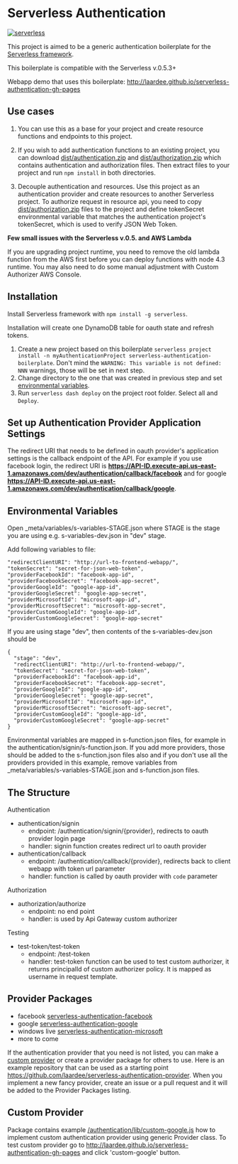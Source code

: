 # Serverless Authentication
[![serverless](http://public.serverless.com/badges/v3.svg)](http://www.serverless.com)

This project is aimed to be a generic authentication boilerplate for the [Serverless framework](http://www.serverless.com).

This boilerplate is compatible with the Serverless v.0.5.3+

Webapp demo that uses this boilerplate: http://laardee.github.io/serverless-authentication-gh-pages

## Use cases

1. You can use this as a base for your project and create resource functions and endpoints to this project.

2. If you wish to add authentication functions to an existing project, you can download [dist/authentication.zip](https://github.com/laardee/serverless-authentication-boilerplate/blob/master/dist/authentication.zip) and [dist/authorization.zip](https://github.com/laardee/serverless-authentication-boilerplate/blob/master/dist/authorization.zip) which contains authentication and authorization files. Then extract files to your project and run `npm install` in both directories.

3. Decouple authentication and resources. Use this project as an authentication provider and create resources to another Serverless project. To authorize request in resource api, you need to copy [dist/authorization.zip](https://github.com/laardee/serverless-authentication-boilerplate/blob/master/dist/authorization.zip) files to the project and define tokenSecret environmental variable that matches the authentication project's tokenSecret, which is used to verify JSON Web Token.

**Few small issues with the Serverless v.0.5. and AWS Lambda**

If you are upgrading project runtime, you need to remove the old lambda function from the AWS first before you can deploy functions with node 4.3 runtime. You may also need to do some manual adjustment with Custom Authorizer AWS Console.

## Installation

Install Serverless framework with `npm install -g serverless`.

Installation will create one DynamoDB table for oauth state and refresh tokens.

1. Create a new project based on this boilerplate `serverless project install -n myAuthenticationProject serverless-authentication-boilerplate`. Don't mind the `WARNING: This variable is not defined: NNN` warnings, those will be set in next step.
2. Change directory to the one that was created in previous step and set [environmental variables](#env-vars).
3. Run `serverless dash deploy` on the project root folder. Select all and `Deploy`.

## Set up Authentication Provider Application Settings

The redirect URI that needs to be defined in oauth provider's application settings is the callback endpoint of the API. For example if you use facebook login, the redirect URI is **https://API-ID.execute-api.us-east-1.amazonaws.com/dev/authentication/callback/facebook** and for google **https://API-ID.execute-api.us-east-1.amazonaws.com/dev/authentication/callback/google**.

## <a id="env-vars"></a>Environmental Variables

Open _meta/variables/s-variables-STAGE.json where STAGE is the stage you are using e.g. s-variables-dev.json in "dev" stage.

Add following variables to file:

```
"redirectClientURI": "http://url-to-frontend-webapp/",
"tokenSecret": "secret-for-json-web-token",
"providerFacebookId": "facebook-app-id",
"providerFacebookSecret": "facebook-app-secret",
"providerGoogleId": "google-app-id",
"providerGoogleSecret": "google-app-secret",
"providerMicrosoftId": "microsoft-app-id",
"providerMicrosoftSecret": "microsoft-app-secret",
"providerCustomGoogleId": "google-app-id",
"providerCustomGoogleSecret": "google-app-secret"
```

If you are using stage "dev", then contents of the s-variables-dev.json should be
```
{
  "stage": "dev",
  "redirectClientURI": "http://url-to-frontend-webapp/",
  "tokenSecret": "secret-for-json-web-token",
  "providerFacebookId": "facebook-app-id",
  "providerFacebookSecret": "facebook-app-secret",
  "providerGoogleId": "google-app-id",
  "providerGoogleSecret": "google-app-secret",
  "providerMicrosoftId": "microsoft-app-id",
  "providerMicrosoftSecret": "microsoft-app-secret",
  "providerCustomGoogleId": "google-app-id",
  "providerCustomGoogleSecret": "google-app-secret"
}
```

Environmental variables are mapped in s-function.json files, for example in the authentication/signin/s-function.json. If you add more providers, those should be added to the s-function.json files also and if you don't use all the providers provided in this example, remove variables from _meta/variables/s-variables-STAGE.json and s-function.json files.

## The Structure

Authentication
* authentication/signin
  * endpoint: /authentication/signin/{provider}, redirects to oauth provider login page
  * handler: signin function creates redirect url to oauth provider
* authentication/callback
  * endpoint: /authentication/callback/{provider}, redirects back to client webapp with token url parameter
  * handler: function is called by oauth provider with `code` parameter

Authorization
* authorization/authorize
  * endpoint: no end point
  * handler: is used by Api Gateway custom authorizer

Testing
* test-token/test-token
  * endpoint: /test-token
  * handler: test-token function can be used to test custom authorizer, it returns principalId of custom authorizer policy. It is mapped as username in request template.

## Provider Packages

* facebook [serverless-authentication-facebook](https://www.npmjs.com/package/serverless-authentication-facebook)
* google [serverless-authentication-google](https://www.npmjs.com/package/serverless-authentication-google)
* windows live [serverless-authentication-microsoft](https://www.npmjs.com/package/serverless-authentication-microsoft)
* more to come

If the authentication provider that you need is not listed, you can make a [custom provider](#custom-provider) or create a provider package for others to use. Here is an example repository that can be used as a starting point https://github.com/laardee/serverless-authentication-provider. When you implement a new fancy provider, create an issue or a pull request and it will be added to the Provider Packages listing.

## <a id="custom-provider"></a>Custom Provider

Package contains example [/authentication/lib/custom-google.js](https://github.com/laardee/serverless-authentication-boilerplate/blob/master/authentication/lib/custom-google.js) how to implement custom authentication provider using generic Provider class. To test custom provider go to http://laardee.github.io/serverless-authentication-gh-pages and click 'custom-google' button.
